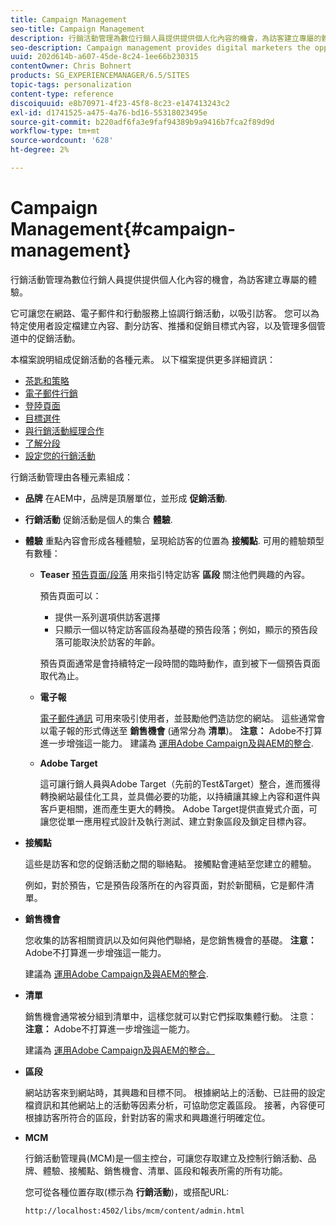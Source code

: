 ```yaml
---
title: Campaign Management
seo-title: Campaign Management
description: 行銷活動管理為數位行銷人員提供提供個人化內容的機會，為訪客建立專屬的體驗。 它可讓您在網路、電子郵件和行動服務上協調行銷活動，以吸引訪客。
seo-description: Campaign management provides digital marketers the opportunity to deliver personalized content and so create dedicated experiences for visitors. It allows you to orchestrate your marketing campaigns across the web, email and mobile services and so engage your visitors.
uuid: 202d614b-a607-45de-8c24-1ee66b230315
contentOwner: Chris Bohnert
products: SG_EXPERIENCEMANAGER/6.5/SITES
topic-tags: personalization
content-type: reference
discoiquuid: e8b70971-4f23-45f8-8c23-e147413243c2
exl-id: d1741525-a475-4a76-bd16-55318023495e
source-git-commit: b220adf6fa3e9faf94389b9a9416b7fca2f89d9d
workflow-type: tm+mt
source-wordcount: '628'
ht-degree: 2%

---
```


# Campaign Management{#campaign-management}

行銷活動管理為數位行銷人員提供提供個人化內容的機會，為訪客建立專屬的體驗。

它可讓您在網路、電子郵件和行動服務上協調行銷活動，以吸引訪客。 您可以為特定使用者設定檔建立內容、劃分訪客、推播和促銷目標式內容，以及管理多個管道中的促銷活動。

本檔案說明組成促銷活動的各種元素。 以下檔案提供更多詳細資訊：

* [茶匙和策略](/help/sites-classic-ui-authoring/classic-personalization-campaigns-teasers-strategy.md)
* [電子郵件行銷](/help/sites-classic-ui-authoring/classic-personalization-campaigns-email.md)
* [登陸頁面](/help/sites-classic-ui-authoring/classic-personalization-campaigns-landingpage.md)
* [目標選件](/help/sites-classic-ui-authoring/classic-personalization-campaigns-target-offers.md)
* [與行銷活動經理合作](/help/sites-classic-ui-authoring/classic-personalization-campaigns-mktg-manager.md)
* [了解分段](/help/sites-classic-ui-authoring/classic-personalization-campaigns-segmentation.md)
* [設定您的行銷活動](/help/sites-classic-ui-authoring/classic-personalization-campaigns-setting-up-your.md)

行銷活動管理由各種元素組成：

* **品牌**
在AEM中，品牌是頂層單位，並形成 
**促銷活動**.

* **行銷活動**
促銷活動是個人的集合 
**體驗**.

* **體驗**
重點內容會形成各種體驗，呈現給訪客的位置為 
**接觸點**. 可用的體驗類型有數種：

   * **Teaser**
      [預告頁面/段落](#teasers) 用來指引特定訪客 **區段** 關注他們興趣的內容。

      預告頁面可以：

      * 提供一系列選項供訪客選擇
      * 只顯示一個以特定訪客區段為基礎的預告段落；例如，顯示的預告段落可能取決於訪客的年齡。

      預告頁面通常是會持續特定一段時間的臨時動作，直到被下一個預告頁面取代為止。

   * **電子報**

      [電子郵件通訊](#emailmarketing) 可用來吸引使用者，並鼓勵他們造訪您的網站。 這些通常會以電子報的形式傳送至 **銷售機會** (通常分為 **清單**)。 **注意：** Adobe不打算進一步增強這一能力。 建議為 [運用Adobe Campaign及與AEM的整合](/help/sites-administering/campaign.md).

   * **Adobe Target**

      這可讓行銷人員與Adobe Target（先前的Test&amp;Target）整合，進而獲得轉換網站最佳化工具，並具備必要的功能，以持續讓其線上內容和選件與客戶更相關，進而產生更大的轉換。 Adobe Target提供直覺式介面，可讓您從單一應用程式設計及執行測試、建立對象區段及鎖定目標內容。


* **接觸點**

   這些是訪客和您的促銷活動之間的聯絡點。 接觸點會連結至您建立的體驗。

   例如，對於預告，它是預告段落所在的內容頁面，對於新聞稿，它是郵件清單。

* **銷售機會**

   您收集的訪客相關資訊以及如何與他們聯絡，是您銷售機會的基礎。 **注意：** Adobe不打算進一步增強這一能力。

   建議為 [運用Adobe Campaign及與AEM的整合](/help/sites-administering/campaign.md).

* **清單**

   銷售機會通常被分組到清單中，這樣您就可以對它們採取集體行動。 注意： **注意：** Adobe不打算進一步增強這一能力。

   建議為 [運用Adobe Campaign及與AEM的整合。](/help/sites-administering/campaign.md)

* **區段**

   網站訪客來到網站時，其興趣和目標不同。 根據網站上的活動、已註冊的設定檔資訊和其他網站上的活動等因素分析，可協助您定義區段。 接著，內容便可根據訪客所符合的區段，針對訪客的需求和興趣進行明確定位。

* **MCM**

   行銷活動管理員(MCM)是一個主控台，可讓您存取建立及控制行銷活動、品牌、體驗、接觸點、銷售機會、清單、區段和報表所需的所有功能。

   您可從各種位置存取(標示為 **行銷活動**)，或搭配URL:

   `http://localhost:4502/libs/mcm/content/admin.html`
